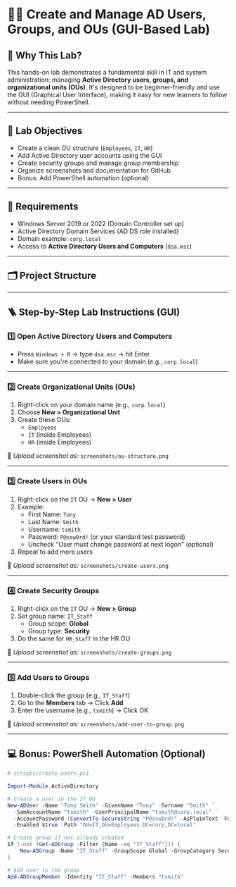 # 🧑‍💻 Create and Manage AD Users, Groups, and OUs (GUI-Based Lab)

## 📌 Why This Lab?

This hands-on lab demonstrates a fundamental skill in IT and system administration: managing **Active Directory users, groups, and organizational units (OUs)**. It's designed to be beginner-friendly and use the GUI (Graphical User Interface), making it easy for new learners to follow without needing PowerShell.

---

## 🎯 Lab Objectives

- Create a clean OU structure (`Employees`, `IT`, `HR`)
- Add Active Directory user accounts using the GUI
- Create security groups and manage group membership
- Organize screenshots and documentation for GitHub
- Bonus: Add PowerShell automation (optional)

---

## 🧰 Requirements

- Windows Server 2019 or 2022 (Domain Controller set up)
- Active Directory Domain Services (AD DS role installed)
- Domain example: `corp.local`
- Access to **Active Directory Users and Computers** (`dsa.msc`)

---

## 🗂️ Project Structure



---

## 🪜 Step-by-Step Lab Instructions (GUI)

### 1️⃣ Open Active Directory Users and Computers

- Press `Windows + R` → type `dsa.msc` → hit Enter
- Make sure you're connected to your domain (e.g., `corp.local`)

---

### 2️⃣ Create Organizational Units (OUs)

1. Right-click on your domain name (e.g., `corp.local`)
2. Choose **New > Organizational Unit**
3. Create these OUs:
   - `Employees`
   - `IT` (inside Employees)
   - `HR` (inside Employees)

📸 *Upload screenshot as:* `screenshots/ou-structure.png`

---

### 3️⃣ Create Users in OUs

1. Right-click on the `IT` OU → **New > User**
2. Example:
   - First Name: `Tony`
   - Last Name: `Smith`
   - Username: `tsmith`
   - Password: `P@ssw0rd!` (or your standard test password)
   - Uncheck "User must change password at next logon" (optional)
3. Repeat to add more users

📸 *Upload screenshot as:* `screenshots/create-users.png`

---

### 4️⃣ Create Security Groups

1. Right-click on the `IT` OU → **New > Group**
2. Set group name: `IT_Staff`
   - Group scope: **Global**
   - Group type: **Security**
3. Do the same for `HR_Staff` in the HR OU

📸 *Upload screenshot as:* `screenshots/create-groups.png`

---

### 5️⃣ Add Users to Groups

1. Double-click the group (e.g., `IT_Staff`)
2. Go to the **Members** tab → Click **Add**
3. Enter the username (e.g., `tsmith`) → Click OK

📸 *Upload screenshot as:* `screenshots/add-user-to-group.png`

---

## 💻 Bonus: PowerShell Automation (Optional)

```powershell
# scripts/create-users.ps1

Import-Module ActiveDirectory

# Create a user in the IT OU
New-ADUser -Name "Tony Smith" -GivenName "Tony" -Surname "Smith" `
  -SamAccountName "tsmith" -UserPrincipalName "tsmith@corp.local" `
  -AccountPassword (ConvertTo-SecureString "P@ssw0rd!" -AsPlainText -Force) `
  -Enabled $true -Path "OU=IT,OU=Employees,DC=corp,DC=local"

# Create group if not already created
if (-not (Get-ADGroup -Filter {Name -eq "IT_Staff"})) {
    New-ADGroup -Name "IT_Staff" -GroupScope Global -GroupCategory Security -Path "OU=IT,OU=Employees,DC=corp,DC=local"
}

# Add user to the group
Add-ADGroupMember -Identity "IT_Staff" -Members "tsmith"



